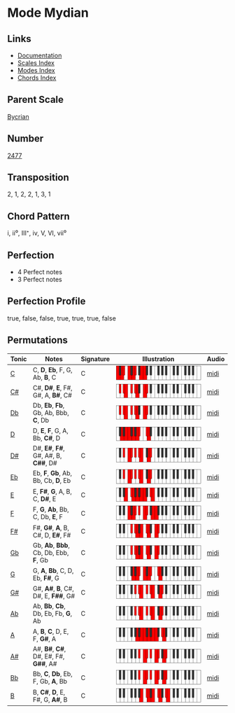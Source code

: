 # Mode Mydian

## Links

- [Documentation](README.md)
- [Scales Index](Scales.md)
- [Modes Index](Modes.md)
- [Chords Index](Chords.md)

## Parent Scale

[Bycrian](ScaleBycrian.md)

## Number

[2477](https://ianring.com/musictheory/scales/2477)

## Transposition

2, 1, 2, 2, 1, 3, 1

## Chord Pattern

i, ii⁰, III⁺, iv, V, VI, vii⁰

## Perfection

- 4 Perfect notes
- 3 Perfect notes

## Perfection Profile

true, false, false, true, true, true, false

## Permutations

| Tonic | Notes | Signature | Illustration | Audio |
|-------|-------|-----------|--------------|-------|
| [C](ModeCNaturalMydian.md) | C, **D**, **Eb**, F, G, Ab, **B**, C | C | ![CNaturalMydian](ModeCNaturalMydian.png) | [midi](https://github.com/edipermadi/music/blob/main/docs/ModeCNaturalMydian.mid?raw=true) |
| [C#](ModeCSharpMydian.md) | C#, **D#**, **E**, F#, G#, A, **B#**, C# | C | ![CSharpMydian](ModeCSharpMydian.png) | [midi](https://github.com/edipermadi/music/blob/main/docs/ModeCSharpMydian.mid?raw=true) |
| [Db](ModeDFlatMydian.md) | Db, **Eb**, **Fb**, Gb, Ab, Bbb, **C**, Db | C | ![DFlatMydian](ModeDFlatMydian.png) | [midi](https://github.com/edipermadi/music/blob/main/docs/ModeDFlatMydian.mid?raw=true) |
| [D](ModeDNaturalMydian.md) | D, **E**, **F**, G, A, Bb, **C#**, D | C | ![DNaturalMydian](ModeDNaturalMydian.png) | [midi](https://github.com/edipermadi/music/blob/main/docs/ModeDNaturalMydian.mid?raw=true) |
| [D#](ModeDSharpMydian.md) | D#, **E#**, **F#**, G#, A#, B, **C##**, D# | C | ![DSharpMydian](ModeDSharpMydian.png) | [midi](https://github.com/edipermadi/music/blob/main/docs/ModeDSharpMydian.mid?raw=true) |
| [Eb](ModeEFlatMydian.md) | Eb, **F**, **Gb**, Ab, Bb, Cb, **D**, Eb | C | ![EFlatMydian](ModeEFlatMydian.png) | [midi](https://github.com/edipermadi/music/blob/main/docs/ModeEFlatMydian.mid?raw=true) |
| [E](ModeENaturalMydian.md) | E, **F#**, **G**, A, B, C, **D#**, E | C | ![ENaturalMydian](ModeENaturalMydian.png) | [midi](https://github.com/edipermadi/music/blob/main/docs/ModeENaturalMydian.mid?raw=true) |
| [F](ModeFNaturalMydian.md) | F, **G**, **Ab**, Bb, C, Db, **E**, F | C | ![FNaturalMydian](ModeFNaturalMydian.png) | [midi](https://github.com/edipermadi/music/blob/main/docs/ModeFNaturalMydian.mid?raw=true) |
| [F#](ModeFSharpMydian.md) | F#, **G#**, **A**, B, C#, D, **E#**, F# | C | ![FSharpMydian](ModeFSharpMydian.png) | [midi](https://github.com/edipermadi/music/blob/main/docs/ModeFSharpMydian.mid?raw=true) |
| [Gb](ModeGFlatMydian.md) | Gb, **Ab**, **Bbb**, Cb, Db, Ebb, **F**, Gb | C | ![GFlatMydian](ModeGFlatMydian.png) | [midi](https://github.com/edipermadi/music/blob/main/docs/ModeGFlatMydian.mid?raw=true) |
| [G](ModeGNaturalMydian.md) | G, **A**, **Bb**, C, D, Eb, **F#**, G | C | ![GNaturalMydian](ModeGNaturalMydian.png) | [midi](https://github.com/edipermadi/music/blob/main/docs/ModeGNaturalMydian.mid?raw=true) |
| [G#](ModeGSharpMydian.md) | G#, **A#**, **B**, C#, D#, E, **F##**, G# | C | ![GSharpMydian](ModeGSharpMydian.png) | [midi](https://github.com/edipermadi/music/blob/main/docs/ModeGSharpMydian.mid?raw=true) |
| [Ab](ModeAFlatMydian.md) | Ab, **Bb**, **Cb**, Db, Eb, Fb, **G**, Ab | C | ![AFlatMydian](ModeAFlatMydian.png) | [midi](https://github.com/edipermadi/music/blob/main/docs/ModeAFlatMydian.mid?raw=true) |
| [A](ModeANaturalMydian.md) | A, **B**, **C**, D, E, F, **G#**, A | C | ![ANaturalMydian](ModeANaturalMydian.png) | [midi](https://github.com/edipermadi/music/blob/main/docs/ModeANaturalMydian.mid?raw=true) |
| [A#](ModeASharpMydian.md) | A#, **B#**, **C#**, D#, E#, F#, **G##**, A# | C | ![ASharpMydian](ModeASharpMydian.png) | [midi](https://github.com/edipermadi/music/blob/main/docs/ModeASharpMydian.mid?raw=true) |
| [Bb](ModeBFlatMydian.md) | Bb, **C**, **Db**, Eb, F, Gb, **A**, Bb | C | ![BFlatMydian](ModeBFlatMydian.png) | [midi](https://github.com/edipermadi/music/blob/main/docs/ModeBFlatMydian.mid?raw=true) |
| [B](ModeBNaturalMydian.md) | B, **C#**, **D**, E, F#, G, **A#**, B | C | ![BNaturalMydian](ModeBNaturalMydian.png) | [midi](https://github.com/edipermadi/music/blob/main/docs/ModeBNaturalMydian.mid?raw=true) |
